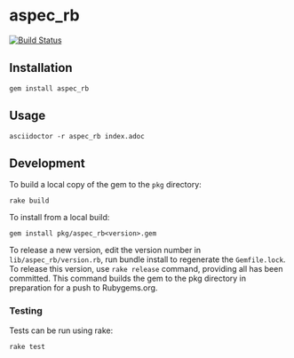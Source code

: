 # aspec_rb

[![Build Status](https://travis-ci.org/bsmith-n4/aspec_rb.svg?branch=master)](https://travis-ci.org/bsmith-n4/aspec_rb)

## Installation

```
gem install aspec_rb
```

## Usage 

```
asciidoctor -r aspec_rb index.adoc
```

## Development

To build a local copy of the gem to the `pkg` directory:

```
rake build
``` 

To install from a local build:

```
gem install pkg/aspec_rb<version>.gem 
```

To release a new version, edit the version number in `lib/aspec_rb/version.rb`, run bundle install to regenerate the `Gemfile.lock`.
To release this version, use `rake release` command, providing all has been committed. This command builds the gem to the pkg directory in preparation for a push to Rubygems.org.

### Testing

Tests can be run using rake:

```
rake test
```